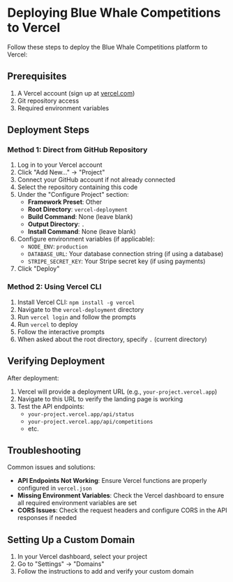 # Deploying Blue Whale Competitions to Vercel

Follow these steps to deploy the Blue Whale Competitions platform to Vercel:

## Prerequisites

1. A Vercel account (sign up at [vercel.com](https://vercel.com))
2. Git repository access
3. Required environment variables

## Deployment Steps

### Method 1: Direct from GitHub Repository

1. Log in to your Vercel account
2. Click "Add New..." → "Project"
3. Connect your GitHub account if not already connected
4. Select the repository containing this code
5. Under the "Configure Project" section:
   - **Framework Preset**: Other
   - **Root Directory**: `vercel-deployment`
   - **Build Command**: None (leave blank)
   - **Output Directory**: `.`
   - **Install Command**: None (leave blank)
6. Configure environment variables (if applicable):
   - `NODE_ENV`: `production`
   - `DATABASE_URL`: Your database connection string (if using a database)
   - `STRIPE_SECRET_KEY`: Your Stripe secret key (if using payments)
7. Click "Deploy"

### Method 2: Using Vercel CLI

1. Install Vercel CLI: `npm install -g vercel`
2. Navigate to the `vercel-deployment` directory
3. Run `vercel login` and follow the prompts
4. Run `vercel` to deploy
5. Follow the interactive prompts
6. When asked about the root directory, specify `.` (current directory)

## Verifying Deployment

After deployment:

1. Vercel will provide a deployment URL (e.g., `your-project.vercel.app`)
2. Navigate to this URL to verify the landing page is working
3. Test the API endpoints:
   - `your-project.vercel.app/api/status`
   - `your-project.vercel.app/api/competitions`
   - etc.

## Troubleshooting

Common issues and solutions:

- **API Endpoints Not Working**: Ensure Vercel functions are properly configured in `vercel.json`
- **Missing Environment Variables**: Check the Vercel dashboard to ensure all required environment variables are set
- **CORS Issues**: Check the request headers and configure CORS in the API responses if needed

## Setting Up a Custom Domain

1. In your Vercel dashboard, select your project
2. Go to "Settings" → "Domains"
3. Follow the instructions to add and verify your custom domain